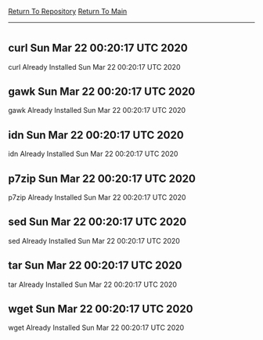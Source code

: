 [Return To Repository](https://github.com/deathbybandaid/piholeparser/)
[Return To Main](https://github.com/deathbybandaid/piholeparser/blob/master/RecentRunLogs/Mainlog.md)
____________________________________
# 
## curl Sun Mar 22 00:20:17 UTC 2020
curl Already Installed Sun Mar 22 00:20:17 UTC 2020
## gawk Sun Mar 22 00:20:17 UTC 2020
gawk Already Installed Sun Mar 22 00:20:17 UTC 2020
## idn Sun Mar 22 00:20:17 UTC 2020
idn Already Installed Sun Mar 22 00:20:17 UTC 2020
## p7zip Sun Mar 22 00:20:17 UTC 2020
p7zip Already Installed Sun Mar 22 00:20:17 UTC 2020
## sed Sun Mar 22 00:20:17 UTC 2020
sed Already Installed Sun Mar 22 00:20:17 UTC 2020
## tar Sun Mar 22 00:20:17 UTC 2020
tar Already Installed Sun Mar 22 00:20:17 UTC 2020
## wget Sun Mar 22 00:20:17 UTC 2020
wget Already Installed Sun Mar 22 00:20:17 UTC 2020
